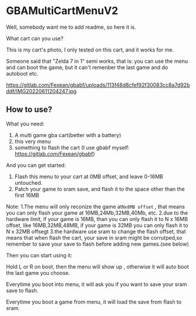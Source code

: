 # GBAMultiCartMenuV2

Well, somebody want me to add readme, so here it is.

What cart can you use?

This is my cart's photo, I only tested on this cart, and it works for me.

Someone said that "Zelda 7 in 1" semi works, that is: you can use the menu and can boot the game, but it can't remenber the last game and do autoboot etc.

https://gitlab.com/Fexean/gbabf/uploads/113f48d8cfef92f30083cc8a7d92bddf/IMG20220611204247.jpg

## How to use?

What you need:
1. A multi game gba cart(better with a battery)
2. this very menu
3. something to flash the cart
   (I use gbabf myself: https://gitlab.com/Fexean/gbabf)
  
And you can get started:

1. Flash this menu to your cart at 0MB offset, and leave 0-16MB untouched.
2. Patch your game to sram save, and flash it to the space other than the first 16MB

Note: 
1.The menu will only reconize the game at` Nx8MB offset ` , that means you can only flash your game at 16MB,24Mb,32MB,40Mb, etc.
2.due to the hardware limit, if your game is 16MB, than you can only flash it to N x 16MB offset, like 16MB,32MB,48MB, if your game is 32MB you can only flash it to N x 32MB offsegt
3.the hardware use sram to change the flash offset, that means that when flash the cart, your save in sram might be corrutped,so remember to save your save to flash before adding new games.(see below)

Then you can start using it:

Hold L or R on boot, then the menu will show up , otherwise it will auto boot the last game you choose.

Everytime you boot into menu, it will ask you if you want to save your sram save to flash.

Everytime you boot a game from menu, it will load the save from flash to sram.



